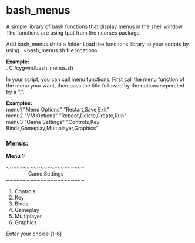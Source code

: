 # bash_menus
A simple library of bash functions that display menus in the shell window. The functions are using tput from the ncurses package.

Add bash_menus.sh to a folder
Load the functions library to your scripts by using
. <bash_menus.sh file location>

<b>Example:</b><br>
. C:/cygwin/bash_menus.sh

In your script, you can call menu functions. First call the menu function of the menu your want, then pass the title followed by the options seperated by a ",".

<b>Examples:</b> <br>
menu1 "Menu Options" "Restart,Save,Exit" <br>
menu2 "VM Options" "Reboot,Delete,Create,Run" <br>
menu3 "Game Settings" "Controls,Key Binds,Gameplay,Multiplayer,Graphics" <br>

<h3>Menus:</h3>

<b>Menu 1:</b>

<p>
 ~~~~~~~~~~~~~~~~~~~~~~~<br>      
&emsp;&emsp;&emsp;&emsp;&nbsp;Game Settings<br>
 ~~~~~~~~~~~~~~~~~~~~~~~

 1. Controls
 2. Key
 3. Binds
 4. Gameplay
 5. Multiplayer
 6. Graphics

 Enter your choice [1-6]
</p>
